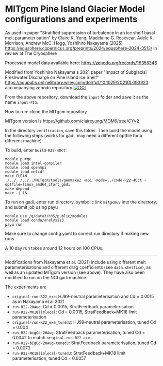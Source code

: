 # MITgcm Pine Island Glacier Model configurations and experiments

As used in paper "Stratified suppression of turbulence in an ice shelf basal melt parameterisation" by Claire K. Yung, Madelaine G. Rosevear, Adele K. Morrison, Andrew McC. Hogg, Yoshihiro Nakayama (2025) https://egusphere.copernicus.org/preprints/2024/egusphere-2024-3513/ in review at The Cryosphere

Processed model data available here: https://zenodo.org/records/16358346

Modified from Yoshihiro Nakayama's 2021 paper "Impact of Subglacial Freshwater Discharge on Pine Island Ice Shelf"
https://agupubs.onlinelibrary.wiley.com/doi/full/10.1029/2021GL093923
accompanying zenodo repository
[![DOI](https://zenodo.org/badge/DOI/10.5281/zenodo.5183196.svg)](https://doi.org/10.5281/zenodo.5183196)

From the above repository, download the `input` folder and save it as the name `input-PIG`.

How to run: clone the MITgcm repository

MITgcm version is https://github.com/claireyung/MOM6/tree/CYv2

In the directory `verification`, save this folder. Then build the model using the following steps (works for gadi, may need a different optfile for a different machine)


To build, enter `build-R22-4Oct`:
```
module purge
module load intel-compiler
module load openmpi
module load netcdf
make CLEAN
./../../../../MITgcm/tools/genmake2 -mpi -mods=../code-R22-4Oct -optfile=linux_amd64_ifort_gadi
make depend
make -j 16
```
To run on gadi, enter run directory, symbolic link `mitgcmuv` into the directory, and submit job using payu
```
module use /g/data3/hh5/public/modules
module load conda/analysis3
payu run
```
Make sure to change config.yaml to correct run directory if making new runs

A 10 day run takes around 12 hours on 100 CPUs. 

----

Modifications from Nakayama et al. (2021) include using different melt parameterisations and different drag coefficients (see `data.shelfice`), as well as an updated MITgcm version (see above). They have also been modified to run on the NCI gadi machine.

The experiments are

- `original-run-R22_exe`: HJ99-neutral parameterisation and Cd = 0.0015 as in Nakayama et al 2021
- `run-R22-20Aug`: Cd = 0.0015, StratFeedback parameterisation
- `run-R22-MK18limlocal`: Cd = 0.0015, StratFeedback+MK18 limit parameterisation
- `original-run-R22_exe_tuned2`: HJ99-neutral parameterisation, tuned Cd = 0.004
- `run-R22-bigCd-20Aug`: StratFeedback parameterisation, tuned Cd = 0.0042 to match `original-run-R22_exe`
- `run-R22-bigCd-20Aug-tuned3`: StratFeedback parameterisation, tuned Cd = 0.0073
- `run-R22-MK18limlocal-tuned3`: StratFeedback+MK18 limit parameterisation, tuned Cd = 0.0057

